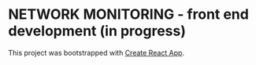 # NETWORK MONITORING - front end development (in progress) 

This project was bootstrapped with [Create React App](https://github.com/facebook/create-react-app).


